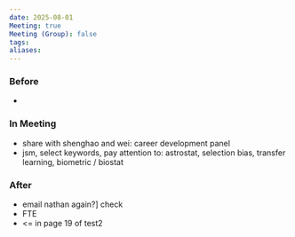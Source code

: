 ```yaml
---
date: 2025-08-01
Meeting: true
Meeting (Group): false
tags: 
aliases:
---
```


### Before
- 

### In Meeting
- share with shenghao and wei: career development panel
- jsm, select keywords, pay attention to: astrostat, selection bias, transfer learning, biometric / biostat

### After
- email nathan again?] check
- FTE
- <= in page 19 of test2